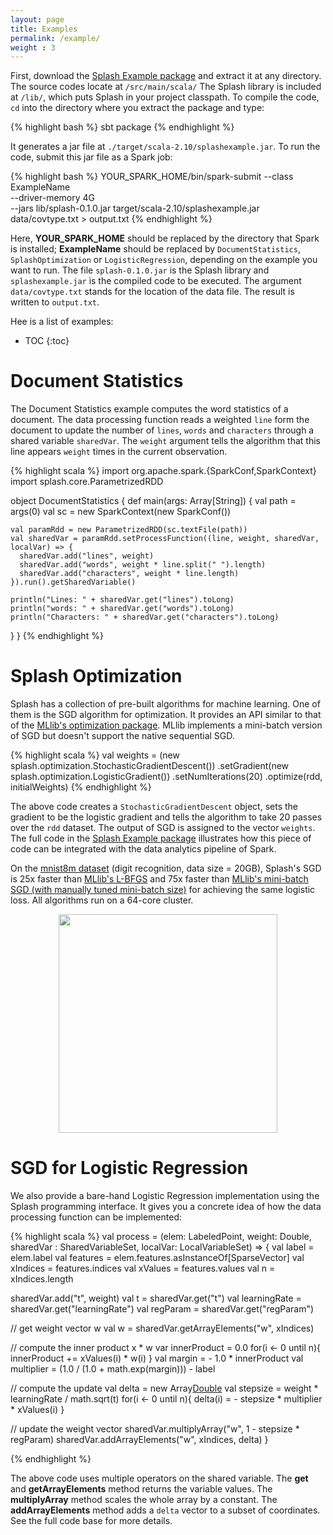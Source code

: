```yaml
---
layout: page
title: Examples
permalink: /example/
weight : 3
---
```


First, download the [Splash Example package](https://github.com/zhangyuc/splash/blob/master/examples/SplashExample.tar.gz?raw=true) and extract it at any directory. The source codes locate at `/src/main/scala/` The Splash library is included at `/lib/`, which puts Splash in your project classpath. To compile the code, `cd` into the directory where you extract the package and type:

{% highlight bash %}
sbt package
{% endhighlight %}

It generates a jar file at `./target/scala-2.10/splashexample.jar`. To run the code, submit this jar file as a Spark job:

{% highlight bash %}
YOUR_SPARK_HOME/bin/spark-submit --class ExampleName \
  --driver-memory 4G \
  --jars lib/splash-0.1.0.jar target/scala-2.10/splashexample.jar \
  data/covtype.txt > output.txt
{% endhighlight %}

Here, **YOUR_SPARK_HOME** should be replaced by the directory that Spark is installed; **ExampleName** should be replaced by `DocumentStatistics`, `SplashOptimization` or `LogisticRegression`, depending on the example you want to run. The file `splash-0.1.0.jar` is the Splash library and `splashexample.jar` is the compiled code to be executed. The argument `data/covtype.txt` stands for the location of the data file. The result is written to `output.txt`.

Hee is a list of examples:

* TOC
{:toc}

# Document Statistics

The Document Statistics example computes the word statistics of a document. The data processing function reads a weighted `line` form the document to update the number of `lines`, `words` and `characters` through a shared variable `sharedVar`. The `weight` argument tells the algorithm that this line appears `weight` times in the current observation.

{% highlight scala %}
import org.apache.spark.{SparkConf,SparkContext}
import splash.core.ParametrizedRDD

object DocumentStatistics {
  def main(args: Array[String]) {
    val path = args(0)
    val sc = new SparkContext(new SparkConf())
    
    val paramRdd = new ParametrizedRDD(sc.textFile(path))
    val sharedVar = paramRdd.setProcessFunction((line, weight, sharedVar, localVar) => {
      sharedVar.add("lines", weight)
      sharedVar.add("words", weight * line.split(" ").length)
      sharedVar.add("characters", weight * line.length)
    }).run().getSharedVariable()
    
    println("Lines: " + sharedVar.get("lines").toLong)
    println("words: " + sharedVar.get("words").toLong)
    println("Characters: " + sharedVar.get("characters").toLong)
  }
}
{% endhighlight %}


# Splash Optimization

Splash has a collection of pre-built algorithms for machine learning. One of them is the SGD algorithm for optimization. It provides an API similar to that of the [MLlib's optimization package](https://spark.apache.org/docs/latest/mllib-optimization.html). MLlib implements a mini-batch version of SGD but doesn't support the native sequential SGD. 

{% highlight scala %}
val weights = (new splash.optimization.StochasticGradientDescent())
  .setGradient(new splash.optimization.LogisticGradient())
  .setNumIterations(20)
  .optimize(rdd, initialWeights)
{% endhighlight %}

The above code creates a `StochasticGradientDescent` object, sets the gradient to be the logistic gradient and tells the algorithm to take 20 passes over the `rdd` dataset. The output of SGD is assigned to the vector `weights`. The full code in the [Splash Example package](https://github.com/zhangyuc/splash/blob/master/examples/SplashExample.tar.gz?raw=true) illustrates how this piece of code can be integrated with the data analytics pipeline of Spark.

On the [mnist8m dataset](http://www.csie.ntu.edu.tw/~cjlin/libsvmtools/datasets/multiclass.html#mnist8m) (digit recognition, data size = 20GB), Splash's SGD is 25x faster than [MLlib's L-BFGS](https://spark.apache.org/docs/latest/mllib-optimization.html#l-bfgs) and 75x faster than [MLlib's mini-batch SGD (with manually tuned mini-batch size)](https://spark.apache.org/docs/latest/mllib-optimization.html#gradient-descent-and-stochastic-gradient-descent) for achieving the same logistic loss. All algorithms run on a 64-core cluster. 

<p align="center">
<img src="https://raw.githubusercontent.com/zhangyuc/splash/master/images/compare-with-lbfgs.png" width="350">
</p>


# SGD for Logistic Regression

We also provide a bare-hand Logistic Regression implementation using the Splash programming interface. It gives you a concrete idea of how the data processing function can be implemented:

{% highlight scala %}
val process = (elem: LabeledPoint, weight: Double, sharedVar : SharedVariableSet,  localVar: LocalVariableSet) => {
  val label = elem.label
  val features = elem.features.asInstanceOf[SparseVector]
  val xIndices = features.indices
  val xValues = features.values
  val n = xIndices.length
  
  sharedVar.add("t", weight)
  val t = sharedVar.get("t")
  val learningRate = sharedVar.get("learningRate")
  val regParam = sharedVar.get("regParam")
  
  // get weight vector w
  val w = sharedVar.getArrayElements("w", xIndices)
  
  // compute the inner product x * w
  var innerProduct = 0.0
  for(i <- 0 until n){
    innerProduct += xValues(i) * w(i)
  }
  val margin = - 1.0 * innerProduct
  val multiplier = (1.0 / (1.0 + math.exp(margin))) - label
  
  // compute the update
  val delta = new Array[Double](n)
  val stepsize = weight * learningRate / math.sqrt(t)
  for(i <- 0 until n){
    delta(i) = - stepsize * multiplier * xValues(i)
  }
  
  // update the weight vector
  sharedVar.multiplyArray("w", 1 - stepsize * regParam)
  sharedVar.addArrayElements("w", xIndices, delta)
}

{% endhighlight %}

The above code uses multiple operators on the shared variable. The **get** and **getArrayElements** method returns the variable values. The **multiplyArray** method scales the whole array by a constant. The **addArrayElements** method adds a `delta` vector to a subset of coordinates. See the full code base for more details.


